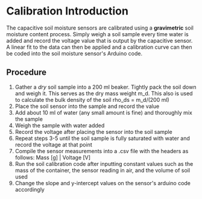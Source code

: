 # Calibration Introduction

The capacitive soil moisture sensors are calibrated using a **gravimetric** soil moisture content process.
Simply weigh a soil sample every time water is added and record the voltage value that is output by the capacitive sensor.
A linear fit to the data can then be applied and a calibration curve can then be coded into the soil moisture sensor's Arduino code.

## Procedure

1. Gather a *dry* soil sample into a 200 ml beaker. Tightly pack the soil down and weigh it. This serves as the 
   dry mass weight m_d. This also is used to calculate the bulk density of the soil rho_ds = m_d/(200 ml)
2. Place the soil sensor into the sample and record the value
3. Add about 10 ml of water (any small amount is fine) and thoroughly mix the sample
4. Weigh the sample with water added
5. Record the voltage after placing the sensor into the soil sample
6. Repeat steps 3-5 until the soil sample is fully saturated with water and record the voltage at that point
7. Compile the sensor measurements into a .csv file with the headers as follows:
   Mass [g] | Voltage [V]
8. Run the soil calibration code after inputting constant values such as the mass of the container, the sensor reading in air,
   and the volume of soil used
9. Change the slope and y-intercept values on the sensor's arduino code accordingly

